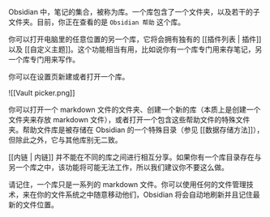 Obsidian 中，笔记的集合，被称为库。一个库包含了一个文件夹，以及若干的子文件夹。目前，你正在查看的是 `Obsidian 帮助` 这个库。

你可以打开电脑里的任意位置的另一个库，它将会拥有独有的 [[插件列表 | 插件]] 以及 [[自定义主题]]。这个功能相当有用，比如说你有一个库专门用来存笔记，另一个库专门用来写作。

你可以在设置页新建或者打开一个库。

![[Vault picker.png]]

你可以打开一个 markdown 文件的文件夹、创建一个新的库（本质上是创建一个文件夹来存放 markdown 文件），或者打开一个包含这些帮助文件的特殊文件夹。帮助文件库是被存储在 Obsidian 的一个特殊目录（参见 [[数据存储方法]]），但除此之外，它与其他库别无二致。

[[内链 | 内链]] 并不能在不同的库之间进行相互分享。如果你有一个库目录存在与另一个库之中，该功能将可能无法工作，所以我们建议你不要这么做。

请记住，一个库只是一系列的 markdown 文件。你可以使用任何的文件管理技术，来在你的文件系统之中随意移动他们，Obsidian 将会自动地刷新并且记住最新的文件位置。